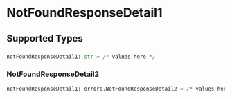 # NotFoundResponseDetail1


## Supported Types

### 

```python
notFoundResponseDetail1: str = /* values here */
```

### NotFoundResponseDetail2

```python
notFoundResponseDetail1: errors.NotFoundResponseDetail2 = /* values here */
```


